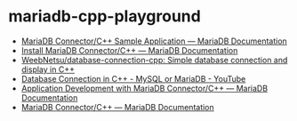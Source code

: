 mariadb-cpp-playground
======================
- [MariaDB Connector/C++ Sample Application — MariaDB Documentation](https://mariadb.com/docs/server/connect/programming-languages/cpp/sample-app/)
- [Install MariaDB Connector/C++ — MariaDB Documentation](https://mariadb.com/docs/server/connect/programming-languages/cpp/install/)
- [WeebNetsu/database-connection-cpp: Simple database connection and display in C++](https://github.com/WeebNetsu/database-connection-cpp)
- [Database Connection in C++ - MySQL or MariaDB - YouTube](https://www.youtube.com/watch?v=cSZvq7Kv6_0)
- [Application Development with MariaDB Connector/C++ — MariaDB Documentation](https://mariadb.com/docs/server/connect/programming-languages/cpp/development/)
- [MariaDB Connector/C++ — MariaDB Documentation](https://mariadb.com/docs/server/connect/programming-languages/cpp/)
